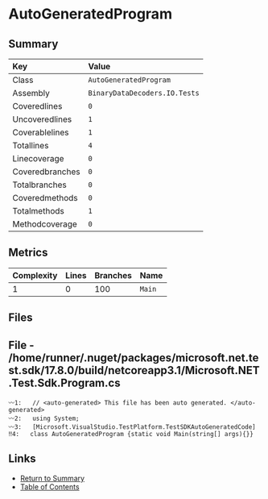 ﻿# AutoGeneratedProgram

## Summary

| Key             | Value                         |
| :-------------- | :---------------------------- |
| Class           | `AutoGeneratedProgram`        |
| Assembly        | `BinaryDataDecoders.IO.Tests` |
| Coveredlines    | `0`                           |
| Uncoveredlines  | `1`                           |
| Coverablelines  | `1`                           |
| Totallines      | `4`                           |
| Linecoverage    | `0`                           |
| Coveredbranches | `0`                           |
| Totalbranches   | `0`                           |
| Coveredmethods  | `0`                           |
| Totalmethods    | `1`                           |
| Methodcoverage  | `0`                           |

## Metrics

| Complexity | Lines | Branches | Name    |
| :--------- | :---- | :------- | :------ |
| 1          | 0     | 100      | `Main`  |

## Files

## File - /home/runner/.nuget/packages/microsoft.net.test.sdk/17.8.0/build/netcoreapp3.1/Microsoft.NET.Test.Sdk.Program.cs

```CSharp
〰1:   // <auto-generated> This file has been auto generated. </auto-generated>
〰2:   using System;
〰3:   [Microsoft.VisualStudio.TestPlatform.TestSDKAutoGeneratedCode]
‼4:   class AutoGeneratedProgram {static void Main(string[] args){}}
```

## Links

* [Return to Summary](Summary.md)
* [Table of Contents](../TOC.md)

